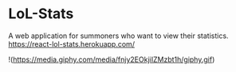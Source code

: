 # LoL-Stats
A web application for summoners who want to view their statistics.
https://react-lol-stats.herokuapp.com/

!(https://media.giphy.com/media/fnjy2EOkjiIZMzbt1h/giphy.gif)
